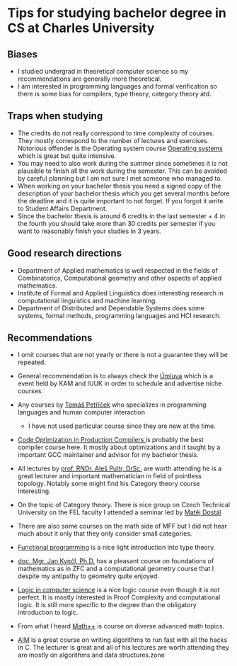 # Tips for studying bachelor degree in CS at Charles University

## Biases

- I studied undergrad in theoretical computer science so my recommendations are generally more theoretical.
- I am interested in programming languages and formal verification so there is some bias for compilers, type theory, category theory atd.

## Traps when studying

- The credits do not really correspond to time complexity of courses. They mostly correspond to the number of lectures and exercises. Notorious offender is the Operating system course [Operating systems](https://is.cuni.cz/studium/predmety/index.php?do=predmet&kod=NSWI004) which is great but quite intensive.
- You may need to also work during the summer since sometimes it is not plausible to finish all the work during the semester. This can be avoided by careful planning but I am not sure I met someone who managed to.
- When working on your bachelor thesis you need a signed copy of the description of your bachelor thesis which you get several months before the deadline and it is quite important to not forget. If you forgot it write to Student Affairs Department.
- Since the bachelor thesis is around 6 credits in the last semester + 4 in the fourth you should take more than 30 credits per semester if you want to reasonably finish your studies in 3 years.

## Good research directions
- Department of Applied mathematics is well respected in the fields of Combinatorics, Computational geometry and other aspects of applied mathematics.
- Institute of Formal and Applied Linguistics does interesting research in computational linguistics and machine learning.
- Department of Distributed and Dependable Systems does some systems, formal methods, programming languages and HCI research.

## Recommendations 
- I omit courses that are not yearly or there is not a guarantee they will be repeated.
- General recommendation is to always check the [Úmluva](https://kam.mff.cuni.cz/umluva/public/en) which is a event held by KAM and IUUK in order to schedule and advertise niche courses.

- Any courses by [Tomáš Petříček](https://d3s.mff.cuni.cz/people/tomaspetricek/) who specializes in programming languages and human computer interaction
    - I have not used particular course since they are new at the time.

- [Code Optimization in Production Compilers ](https://is.cuni.cz/studium/eng/predmety/index.php?do=predmet&kod=NSWI134) is probably the best compiler course here. It mostly about optimizations and it taught by a important GCC maintainer and advisor for my bachelor thesis.
- All lectures by [prof. RNDr. Aleš Pultr, DrSc.](https://www.mff.cuni.cz/cs/fakulta/organizacni-struktura/lide?hdl=501) are worth attending he is a great lecturer and important mathematician in field of pointless topology. Notably some might find his Category theory course interesting.
- On the topic of Category theory. There is nice group on Czech Technical University on the FEL faculty I attended a seminar led by [Matěj Dostál](https://math.fel.cvut.cz/en/people/dostamat/)
- There are also some courses on the math side of MFF but I did not hear much about it only that they only consider small categories.
- [Functional programming](https://is.cuni.cz/studium/eng/predmety/index.php?do=predmet&kod=NAIL097) is a nice light introduction into type theory.
- [doc. Mgr. Jan Kynčl, Ph.D.](https://www.mff.cuni.cz/en/faculty/organizational-structure/people?hdl=3606) has a pleasant course on foundations of mathematics as in ZFC and a computational geometry course that I despite my antipathy to geometry quite enjoyed.
- [Logic in computer science](http://is.cuni.cz/studium/garantlink.php?glogin=false&gmodul=predmety&gscript=redir.php&redir=predmet&kod=NMAI067&lang=eng) is a nice logic course even though it is not perfect. It is mostly interested in Proof Complexity and computational logic. It is still more specific to the degree than the obligatory introduction to logic.
- From what I heard [Math++](http://is.cuni.cz/studium/garantlink.php?glogin=false&gmodul=predmety&gscript=redir.php&redir=predmet&kod=NMAI071&lang=eng) is course on diverse advanced math topics.
- [AIM](https://is.cuni.cz/studium/eng/predmety/index.php?do=predmet&kod=NDMI074&fak=11320) is a great course on writing algorithms to run fast with all the hacks in C. The lecturer is great and all of his lectures are worth attending they are mostly on algorithms and data structures.zone 
